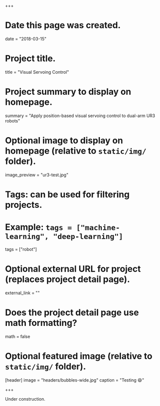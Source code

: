 +++
# Date this page was created.
date = "2018-03-15"

# Project title.
title = "Visual Servoing Control"

# Project summary to display on homepage.
summary = "Apply position-based visual servoing control to dual-arm UR3 robots"

# Optional image to display on homepage (relative to `static/img/` folder).
image_preview = "ur3-test.jpg"

# Tags: can be used for filtering projects.
# Example: `tags = ["machine-learning", "deep-learning"]`
tags = ["robot"]

# Optional external URL for project (replaces project detail page).
external_link = ""

# Does the project detail page use math formatting?
math = false

# Optional featured image (relative to `static/img/` folder).
[header]
image = "headers/bubbles-wide.jpg"
caption = "Testing :smile:"

+++

Under construction.
